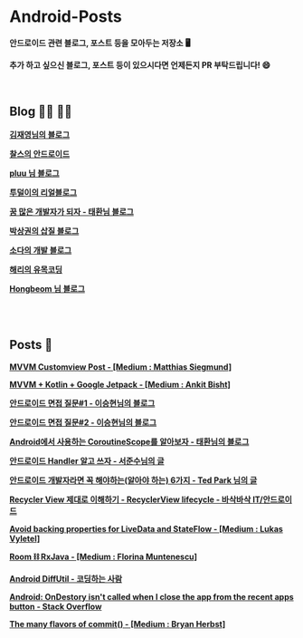 # **Android-Posts**
**안드로이드 관련 블로그, 포스트 등을 모아두는 저장소 :desktop_computer:**

**추가 하고 싶으신 블로그, 포스트 등이 있으시다면 언제든지 PR 부탁드립니다! :smile:**

**<br>**

## **Blog :man_technologist: :woman_technologist:**

**[김재영님의 블로그](https://jae-young.tistory.com/)**

**[찰스의 안드로이드](https://www.charlezz.com/ )**

**[pluu 님 블로그](http://pluu.github.io/category/#Android)**

**[투덜이의 리얼블로그](https://tourspace.tistory.com/category/%EA%B0%9C%EB%B0%9C%EC%9D%B4%EC%95%BC%EA%B8%B0/Android)**

**[꿈 많은 개발자가 되자 - 태환님 블로그](https://thdev.tech/)**

**[박상권의 삽질 블로그](https://medium.com/%EB%B0%95%EC%83%81%EA%B6%8C%EC%9D%98-%EC%82%BD%EC%A7%88%EB%B8%94%EB%A1%9C%EA%B7%B8)**

[**소다의 개발 블로그**](https://soda1127.github.io/)

[**해리의 유목코딩**](https://medium.com/harrythegreat/tagged/android)

[**Hongbeom 님 블로그**](https://hongbeomi.medium.com/)

**<br><br>**

## **Posts :book:**

**[MVVM Customview Post - [Medium : Matthias Siegmund]](https://medium.com/@matthias.c.siegmund/mvvm-architecture-for-custom-views-on-android-b5636cb6be26)**

[**MVVM + Kotlin + Google Jetpack - [Medium : Ankit Bisht]**](https://medium.com/@er.ankitbisht/mvvm-model-view-viewmodel-kotlin-google-jetpack-f02ec7754854)

**[안드로이드 면접 질문#1 - 이승현님의 블로그](https://brunch.co.kr/@oemilk/14)**

**[안드로이드 면접 질문#2 - 이승현님의 블로그](https://brunch.co.kr/@oemilk/15)**

**[Android에서 사용하는 CoroutineScope를 알아보자 - 태환님의 블로그](https://thdev.tech/kotlin/2019/04/05/Init-Coroutines/)**

**[안드로이드 Handler 알고 쓰자 - 서준수님의 글](https://brunch.co.kr/@mystoryg/84)**

[**안드로이드 개발자라면 꼭 해야하는(알아야 하는) 6가지 - Ted Park 님의 글**](https://medium.com/%EB%B0%95%EC%83%81%EA%B6%8C%EC%9D%98-%EC%82%BD%EC%A7%88%EB%B8%94%EB%A1%9C%EA%B7%B8/%EC%95%88%EB%93%9C%EB%A1%9C%EC%9D%B4%EB%93%9C-%EA%B0%9C%EB%B0%9C%EC%9E%90-%EB%9D%BC%EB%A9%B4-%EA%BC%AD-%ED%95%B4%EC%95%BC-%ED%95%98%EB%8A%94-%EC%95%8C%EC%95%84%EC%95%BC-%ED%95%98%EB%8A%94-6%EA%B0%80%EC%A7%80-23df7f059da3)

[**Recycler View 제대로 이해하기 - RecyclerView lifecycle - 바삭바삭 IT/안드로이드**](https://kimdabang.tistory.com/entry/Recycler-View-%EC%A0%9C%EB%8C%80%EB%A1%9C-%EC%9D%B4%ED%95%B4%ED%95%98%EA%B8%B0-RecyclerView-lifecycle)

[**Avoid backing properties for LiveData and StateFlow - [Medium : Lukas Vyletel]**](https://itnext.io/re-avoid-backing-properties-for-livedata-and-stateflow-2160cab96b56)

[**Room :chains: RxJava - [Medium : Florina Muntenescu]**](https://medium.com/androiddevelopers/room-rxjava-acb0cd4f3757)

**[Android DiffUtil - 코딩하는 사람](https://deque.tistory.com/139)**

**[Android: OnDestory isn't called when I close the app from the recent apps button - Stack Overflow](https://stackoverflow.com/questions/41744933/android-ondestroy-isnt-called-when-i-close-the-app-from-the-recent-apps-button)**

**[The many flavors of commit() - [Medium : Bryan Herbst]](https://medium.com/@bherbst/the-many-flavors-of-commit-186608a015b1)**

